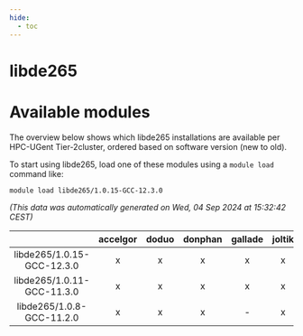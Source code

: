 ```yaml
---
hide:
  - toc
---
```


libde265
========

# Available modules


The overview below shows which libde265 installations are available per HPC-UGent Tier-2cluster, ordered based on software version (new to old).

To start using libde265, load one of these modules using a `module load` command like:

```shell
module load libde265/1.0.15-GCC-12.3.0
```

*(This data was automatically generated on Wed, 04 Sep 2024 at 15:32:42 CEST)*  

| |accelgor|doduo|donphan|gallade|joltik|shinx|skitty|
| :---: | :---: | :---: | :---: | :---: | :---: | :---: | :---: |
|libde265/1.0.15-GCC-12.3.0|x|x|x|x|x|x|x|
|libde265/1.0.11-GCC-11.3.0|x|x|x|x|x|-|x|
|libde265/1.0.8-GCC-11.2.0|x|x|x|-|x|-|x|
